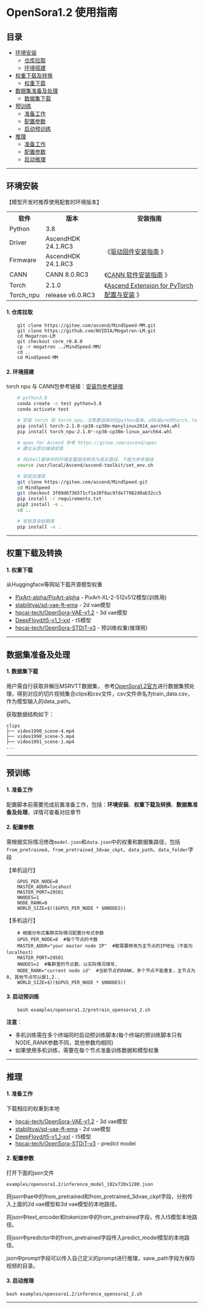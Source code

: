 # OpenSora1.2 使用指南

<p align="left">
</p>

## 目录

- [环境安装](#jump1)
  - [仓库拉取](#jump1.1)
  - [环境搭建](#jump1.2)
- [权重下载及转换](#jump2)
  - [权重下载](#jump2.1)
- [数据集准备及处理](#jump3)
  - [数据集下载](#jump3.1)
- [预训练](#jump4)
  - [准备工作](#jump4.1)
  - [配置参数](#jump4.2)
  - [启动预训练](#jump4.3)
- [推理](#jump5)
  - [准备工作](#jump5.1)
  - [配置参数](#jump5.2)
  - [启动推理](#jump5.3)

---

<a id="jump1"></a>

## 环境安装

【模型开发时推荐使用配套的环境版本】

<table border="0">
  <tr>
    <th>软件</th>
    <th>版本</th>
    <th>安装指南</th>
  </tr>
  <tr>
    <td> Python </td>
    <td> 3.8 </td>
  </tr>
  <tr>
    <td> Driver </td>
    <td> AscendHDK 24.1.RC3 </td>
    <td rowspan="2">《<a href="https://www.hiascend.com/document/detail/zh/canncommercial/80RC3/softwareinst/instg/instg_0003.html?Mode=PmIns&OS=Ubuntu&Software=cannToolKit">驱动固件安装指南</a> 》</td>
  </tr>
  <tr>
    <td> Firmware </td>
    <td> AscendHDK 24.1.RC3 </td>
  </tr>
  <tr>
    <td> CANN </td>
    <td> CANN 8.0.RC3 </td>
    <td>《<a href="https://www.hiascend.com/document/detail/zh/canncommercial/80RC3/softwareinst/instg/instg_0000.html">CANN 软件安装指南</a> 》</td>
  </tr>
  <tr>
    <td> Torch </td>
    <td> 2.1.0 </td>
    <td rowspan="2">《<a href="https://www.hiascend.com/document/detail/zh/Pytorch/60RC3/configandinstg/instg/insg_0001.html">Ascend Extension for PyTorch 配置与安装</a> 》</td>
  </tr>
  <tr>
    <td> Torch_npu </td>
    <td> release v6.0.RC3 </td>
  </tr>
</table>

<a id="jump1.1"></a>

#### 1. 仓库拉取

```shell
    git clone https://gitee.com/ascend/MindSpeed-MM.git 
    git clone https://github.com/NVIDIA/Megatron-LM.git
    cd Megatron-LM
    git checkout core_r0.8.0
    cp -r megatron ../MindSpeed-MM/
    cd ..
    cd MindSpeed-MM
```

<a id="jump1.2"></a>

#### 2. 环境搭建

torch npu 与 CANN包参考链接：[安装包参考链接](https://support.huawei.com/enterprise/zh/ascend-computing/cann-pid-251168373/software)

```bash
    # python3.8
    conda create -n test python=3.8
    conda activate test

    # 安装 torch 和 torch_npu，注意要选择对应python版本、x86或arm的torch、torch_npu及apex包
    pip install torch-2.1.0-cp38-cp38m-manylinux2014_aarch64.whl 
    pip install torch_npu-2.1.0*-cp38-cp38m-linux_aarch64.whl
    
    # apex for Ascend 参考 https://gitee.com/ascend/apex
    # 建议从原仓编译安装

    # 将shell脚本中的环境变量路径修改为真实路径，下面为参考路径
    source /usr/local/Ascend/ascend-toolkit/set_env.sh 

    # 安装加速库
    git clone https://gitee.com/ascend/MindSpeed.git
    cd MindSpeed
    git checkout 3f09d6736571cf1e30f8ac97de77982d0ab32cc5
    pip install -r requirements.txt 
    pip3 install -e .
    cd ..

    # 安装其余依赖库
    pip install -e .
```

---

<a id="jump2"></a>

## 权重下载及转换

<a id="jump2.1"></a>

#### 1. 权重下载

从Huggingface等网站下载开源模型权重

- [PixArt-alpha/PixArt-alpha](https://huggingface.co/PixArt-alpha/PixArt-alpha/resolve/main/PixArt-XL-2-512x512.pth)   - PixArt-XL-2-512x512模型(训练用)
- [stabilityai/sd-vae-ft-ema](https://huggingface.co/stabilityai/sd-vae-ft-mse/tree/main)   - 2d vae模型
- [hpcai-tech/OpenSora-VAE-v1.2](https://huggingface.co/hpcai-tech/OpenSora-VAE-v1.2/tree/main)   - 3d vae模型
- [DeepFloyd/t5-v1_1-xxl](https://huggingface.co/DeepFloyd/t5-v1_1-xxl)       -  t5模型
- [hpcai-tech/OpenSora-STDiT-v3](https://huggingface.co/hpcai-tech/OpenSora-STDiT-v3/tree/main)        -  预训练权重(推理用)

---

<a id="jump3"></a>

## 数据集准备及处理

<a id="jump3.1"></a>

#### 1. 数据集下载

用户需自行获取并解压MSRVTT数据集，
参考[OpenSora1.2官方](https://github.com/hpcaitech/Open-Sora/blob/v1.2.0/docs/data_processing.md)进行数据集预处理，得到对应的切片视频集合clips和csv文件，csv文件命名为train_data.csv，作为模型输入的data_path。

获取数据结构如下：

   ```
   clips
   ├── video1990_scene-4.mp4
   ├── video1990_scene-5.mp4
   ├── video1991_scene-1.mp4
   ...
   ```

---

<a id="jump4"></a>

## 预训练

<a id="jump4.1"></a>

#### 1. 准备工作

配置脚本前需要完成前置准备工作，包括：**环境安装**、**权重下载及转换**、**数据集准备及处理**，详情可查看对应章节

<a id="jump4.2"></a>

#### 2. 配置参数

需根据实际情况修改`model.json`和`data.json`中的权重和数据集路径，包括`from_pretrained`、`from_pretrained_3dvae_ckpt`、`data_path`、`data_folder`字段

【单机运行】

```shell
    GPUS_PER_NODE=8
    MASTER_ADDR=locahost
    MASTER_PORT=29501
    NNODES=1  
    NODE_RANK=0  
    WORLD_SIZE=$(($GPUS_PER_NODE * $NNODES))
```

【多机运行】

```shell
    # 根据分布式集群实际情况配置分布式参数
    GPUS_PER_NODE=8  #每个节点的卡数
    MASTER_ADDR="your master node IP"  #都需要修改为主节点的IP地址（不能为localhost）
    MASTER_PORT=29501
    NNODES=2  #集群里的节点数，以实际情况填写,
    NODE_RANK="current node id"  #当前节点的RANK，多个节点不能重复，主节点为0, 其他节点可以是1,2..
    WORLD_SIZE=$(($GPUS_PER_NODE * $NNODES))
```

<a id="jump4.3"></a>

#### 3. 启动预训练

```shell
    bash examples/opensora1.2/pretrain_opensora1_2.sh
```

**注意**：

- 多机训练需在多个终端同时启动预训练脚本(每个终端的预训练脚本只有NODE_RANK参数不同，其他参数均相同)
- 如果使用多机训练，需要在每个节点准备训练数据和模型权重

---

<a id="jump5"></a>

## 推理

<a id="jump5.1"></a>

#### 1. 准备工作

下载相应的权重到本地

- [hpcai-tech/OpenSora-VAE-v1.2](https://huggingface.co/hpcai-tech/OpenSora-VAE-v1.2/tree/main)   - 3d vae模型
- [stabilityai/sd-vae-ft-ema](https://huggingface.co/stabilityai/sd-vae-ft-mse/tree/main)   - 2d vae模型
- [DeepFloyd/t5-v1_1-xxl](https://huggingface.co/DeepFloyd/t5-v1_1-xxl)       -  t5模型
- [hpcai-tech/OpenSora-STDiT-v3](https://huggingface.co/hpcai-tech/OpenSora-STDiT-v3/tree/main)   -  predict model

<a id="jump5.2"></a>

#### 2. 配置参数

打开下面的json文件

```
examples/opensora1.2/inference_model_102x720x1280.json
```

将json中ae中的from_pretrained和from_pretrained_3dvae_ckpt字段，分别传入上面的2d vae模型和3d vae模型的本地路径。

将json中text_encoder和tokenizer中的from_pretrained字段，传入t5模型本地路径。

将json中predictor中的from_pretrained字段传入predict_model模型的本地路径。

json中prompt字段可以传入自己定义的prompt进行推理，save_path字段为保存视频的目录。

<a id="jump5.3"></a>

#### 3. 启动推理

```
bash examples/opensora1.2/inference_opensora1_2.sh
```

---
